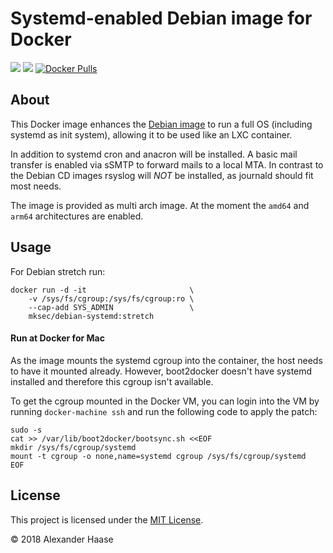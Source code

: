 # Systemd-enabled Debian image for Docker

[![](https://img.shields.io/github/issues-raw/mksec/docker-debian-systemd.svg?style=flat-square)](https://github.com/mksec/docker-debian-systemd/issues)
[![](https://img.shields.io/badge/license-MIT-blue.svg?style=flat-square)](LICENSE)
[![Docker Pulls](https://img.shields.io/docker/pulls/mksec/debian-systemd.svg?style=flat-square)](https://hub.docker.com/r/mksec/debian-systemd/)


## About

This Docker image enhances the [Debian image](https://hub.docker.com/_/debian)
to run a full OS (including systemd as init system), allowing it to be used like
an LXC container.

In addition to systemd cron and anacron will be installed. A basic mail transfer
is enabled via sSMTP to forward mails to a local MTA. In contrast to the Debian
CD images rsyslog will *NOT* be installed, as journald should fit most needs.

The image is provided as multi arch image. At the moment the `amd64` and `arm64`
architectures are enabled.


## Usage

For Debian stretch run:
```
docker run -d -it                       \
    -v /sys/fs/cgroup:/sys/fs/cgroup:ro \
    --cap-add SYS_ADMIN                 \
    mksec/debian-systemd:stretch
```

#### Run at Docker for Mac

As the image mounts the systemd cgroup into the container, the host needs to
have it mounted already. However, boot2docker doesn't have systemd installed and
therefore this cgroup isn't available.

To get the cgroup mounted in the Docker VM, you can login into the VM by running
`docker-machine ssh` and run the following code to apply the patch:

```
sudo -s
cat >> /var/lib/boot2docker/bootsync.sh <<EOF
mkdir /sys/fs/cgroup/systemd
mount -t cgroup -o none,name=systemd cgroup /sys/fs/cgroup/systemd
EOF
```


## License

This project is licensed under the [MIT License](LICENSE).

&copy; 2018 Alexander Haase
